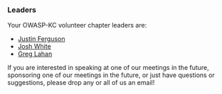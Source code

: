### Leaders

Your OWASP-KC volunteer chapter leaders are: 

* [Justin Ferguson](mailto:justin.ferguson@owasp.org)
* [Josh White](mailto:josh.white@owasp.org)
* [Greg Lahan](mailto:greg.lahann@owasp.org)

If you are interested in speaking at one of our meetings in the future, sponsoring one of our meetings in the future, or just have questions or suggestions, please drop any or all of us an email!

